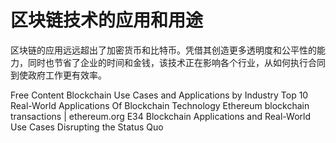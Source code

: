 # 区块链技术的应用和用途

区块链的应用远远超出了加密货币和比特币。凭借其创造更多透明度和公平性的能力，同时也节省了企业的时间和金钱，该技术正在影响各个行业，从如何执行合同到使政府工作更有效率。

<ResourceGroupTitle>Free Content</ResourceGroupTitle>
<BadgeLink colorScheme='yellow' badgeText='Read' href='https://consensys.net/blockchain-use-cases/'>Blockchain Use Cases and Applications by Industry</BadgeLink>
<BadgeLink colorScheme='yellow' badgeText='Read' href='https://www.blockchain-council.org/blockchain/top-10-real-world-applications-of-blockchain-technology/'>Top 10 Real-World Applications Of Blockchain Technology</BadgeLink>
<BadgeLink colorScheme='yellow' badgeText='Read' href='https://ethereum.org/en/developers/docs/transactions/'>Ethereum blockchain transactions | ethereum.org</BadgeLink>
<BadgeLink colorScheme='yellow' badgeText='Read' href='https://builtin.com/blockchain/blockchain-applications'>E34 Blockchain Applications and Real-World Use Cases Disrupting the Status Quo</BadgeLink>
